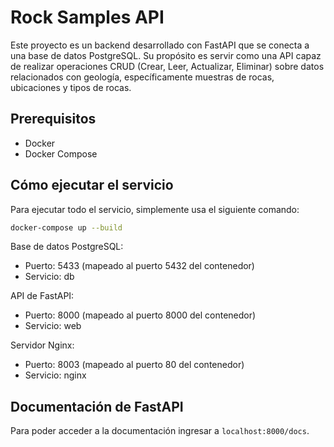 # Rock Samples API

Este proyecto es un backend desarrollado con FastAPI que se conecta a una base de datos PostgreSQL. Su propósito es servir como una API capaz de realizar operaciones CRUD (Crear, Leer, Actualizar, Eliminar) sobre datos relacionados con geología, específicamente muestras de rocas, ubicaciones y tipos de rocas.

## Prerequisitos

- Docker
- Docker Compose

## Cómo ejecutar el servicio

Para ejecutar todo el servicio, simplemente usa el siguiente comando:

```sh
docker-compose up --build
```

Base de datos PostgreSQL:

- Puerto: 5433 (mapeado al puerto 5432 del contenedor)
- Servicio: db

API de FastAPI:
- Puerto: 8000 (mapeado al puerto 8000 del contenedor)
- Servicio: web

Servidor Nginx:
- Puerto: 8003 (mapeado al puerto 80 del contenedor)
- Servicio: nginx

## Documentación de FastAPI

Para poder acceder a la documentación ingresar a `localhost:8000/docs`.